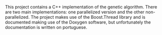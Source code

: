 This project contains a C++ implementation of the genetic algorithm. There are two main implementations: one parallelized version and the other non-parallelized. The project makes use of the Boost.Thread library and is documented making use of the Doxygen software, but unfortunately the documentation is written on portuguese.